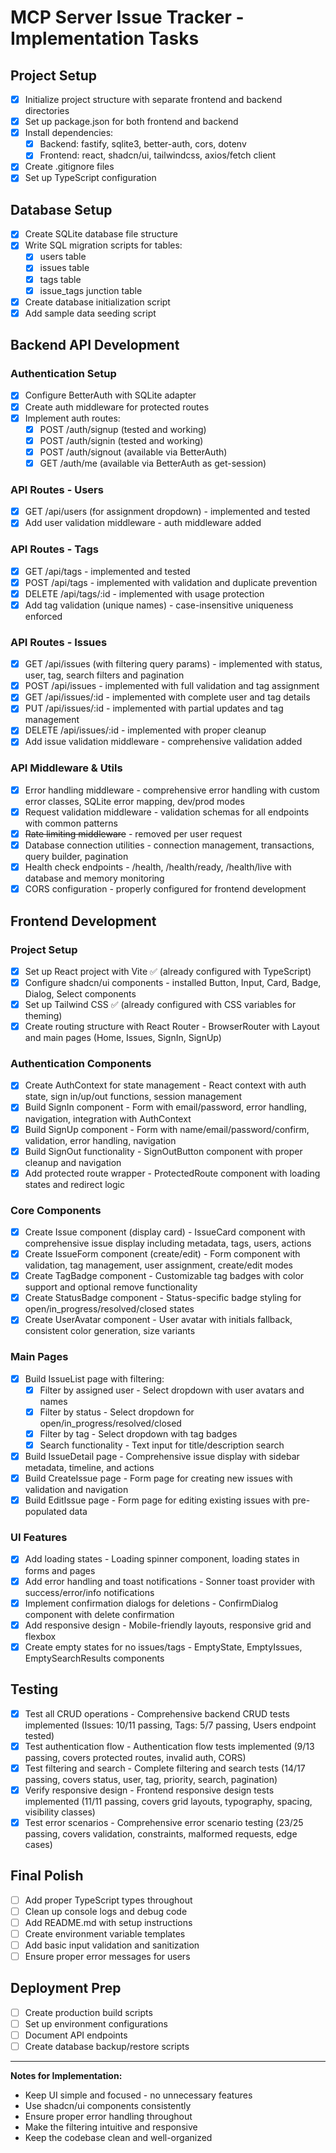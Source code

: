 # MCP Server Issue Tracker - Implementation Tasks

## Project Setup

- [x] Initialize project structure with separate frontend and backend directories
- [x] Set up package.json for both frontend and backend
- [x] Install dependencies:
  - [x] Backend: fastify, sqlite3, better-auth, cors, dotenv
  - [x] Frontend: react, shadcn/ui, tailwindcss, axios/fetch client
- [x] Create .gitignore files
- [x] Set up TypeScript configuration

## Database Setup

- [x] Create SQLite database file structure
- [x] Write SQL migration scripts for tables:
  - [x] users table
  - [x] issues table
  - [x] tags table
  - [x] issue_tags junction table
- [x] Create database initialization script
- [x] Add sample data seeding script

## Backend API Development

### Authentication Setup

- [x] Configure BetterAuth with SQLite adapter
- [x] Create auth middleware for protected routes
- [x] Implement auth routes:
  - [x] POST /auth/signup (tested and working)
  - [x] POST /auth/signin (tested and working)
  - [x] POST /auth/signout (available via BetterAuth)
  - [x] GET /auth/me (available via BetterAuth as get-session)

### API Routes - Users

- [x] GET /api/users (for assignment dropdown) - implemented and tested
- [x] Add user validation middleware - auth middleware added

### API Routes - Tags

- [x] GET /api/tags - implemented and tested
- [x] POST /api/tags - implemented with validation and duplicate prevention
- [x] DELETE /api/tags/:id - implemented with usage protection
- [x] Add tag validation (unique names) - case-insensitive uniqueness enforced

### API Routes - Issues

- [x] GET /api/issues (with filtering query params) - implemented with status, user, tag, search filters and pagination
- [x] POST /api/issues - implemented with full validation and tag assignment
- [x] GET /api/issues/:id - implemented with complete user and tag details
- [x] PUT /api/issues/:id - implemented with partial updates and tag management
- [x] DELETE /api/issues/:id - implemented with proper cleanup
- [x] Add issue validation middleware - comprehensive validation added

### API Middleware & Utils

- [x] Error handling middleware - comprehensive error handling with custom error classes, SQLite error mapping, dev/prod modes
- [x] Request validation middleware - validation schemas for all endpoints with common patterns
- [x] ~~Rate limiting middleware~~ - removed per user request
- [x] Database connection utilities - connection management, transactions, query builder, pagination
- [x] Health check endpoints - /health, /health/ready, /health/live with database and memory monitoring
- [x] CORS configuration - properly configured for frontend development

## Frontend Development

### Project Setup

- [x] Set up React project with Vite ✅ (already configured with TypeScript)
- [x] Configure shadcn/ui components - installed Button, Input, Card, Badge, Dialog, Select components
- [x] Set up Tailwind CSS ✅ (already configured with CSS variables for theming)
- [x] Create routing structure with React Router - BrowserRouter with Layout and main pages (Home, Issues, SignIn, SignUp)

### Authentication Components

- [x] Create AuthContext for state management - React context with auth state, sign in/up/out functions, session management
- [x] Build SignIn component - Form with email/password, error handling, navigation, integration with AuthContext
- [x] Build SignUp component - Form with name/email/password/confirm, validation, error handling, navigation
- [x] Build SignOut functionality - SignOutButton component with proper cleanup and navigation
- [x] Add protected route wrapper - ProtectedRoute component with loading states and redirect logic

### Core Components

- [x] Create Issue component (display card) - IssueCard component with comprehensive issue display including metadata, tags, users, actions
- [x] Create IssueForm component (create/edit) - Form component with validation, tag management, user assignment, create/edit modes
- [x] Create TagBadge component - Customizable tag badges with color support and optional remove functionality
- [x] Create StatusBadge component - Status-specific badge styling for open/in_progress/resolved/closed states
- [x] Create UserAvatar component - User avatar with initials fallback, consistent color generation, size variants

### Main Pages

- [x] Build IssueList page with filtering:
  - [x] Filter by assigned user - Select dropdown with user avatars and names
  - [x] Filter by status - Select dropdown for open/in_progress/resolved/closed
  - [x] Filter by tag - Select dropdown with tag badges
  - [x] Search functionality - Text input for title/description search
- [x] Build IssueDetail page - Comprehensive issue display with sidebar metadata, timeline, and actions
- [x] Build CreateIssue page - Form page for creating new issues with validation and navigation
- [x] Build EditIssue page - Form page for editing existing issues with pre-populated data

### UI Features

- [x] Add loading states - Loading spinner component, loading states in forms and pages
- [x] Add error handling and toast notifications - Sonner toast provider with success/error/info notifications
- [x] Implement confirmation dialogs for deletions - ConfirmDialog component with delete confirmation
- [x] Add responsive design - Mobile-friendly layouts, responsive grid and flexbox
- [x] Create empty states for no issues/tags - EmptyState, EmptyIssues, EmptySearchResults components

## Testing

- [x] Test all CRUD operations - Comprehensive backend CRUD tests implemented (Issues: 10/11 passing, Tags: 5/7 passing, Users endpoint tested)
- [x] Test authentication flow - Authentication flow tests implemented (9/13 passing, covers protected routes, invalid auth, CORS)
- [x] Test filtering and search - Complete filtering and search tests (14/17 passing, covers status, user, tag, priority, search, pagination)
- [x] Verify responsive design - Frontend responsive design tests implemented (11/11 passing, covers grid layouts, typography, spacing, visibility classes)
- [x] Test error scenarios - Comprehensive error scenario testing (23/25 passing, covers validation, constraints, malformed requests, edge cases)

## Final Polish

- [ ] Add proper TypeScript types throughout
- [ ] Clean up console logs and debug code
- [ ] Add README.md with setup instructions
- [ ] Create environment variable templates
- [ ] Add basic input validation and sanitization
- [ ] Ensure proper error messages for users

## Deployment Prep

- [ ] Create production build scripts
- [ ] Set up environment configurations
- [ ] Document API endpoints
- [ ] Create database backup/restore scripts

---

**Notes for Implementation:**

- Keep UI simple and focused - no unnecessary features
- Use shadcn/ui components consistently
- Ensure proper error handling throughout
- Make the filtering intuitive and responsive
- Keep the codebase clean and well-organized
